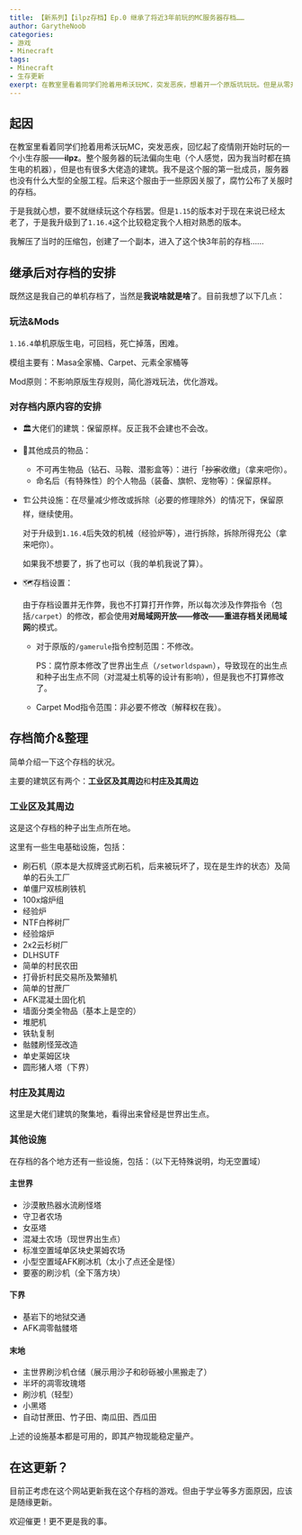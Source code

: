 ```yaml
---
title: 【新系列】【ilpz存档】Ep.0 继承了将近3年前玩的MC服务器存档……
author: GarytheNoob
categories:
- 游戏
- Minecraft
tags:
- Minecraft
- 生存更新
exerpt: 在教室里看着同学们抢着用希沃玩MC，突发恶疾，想着开一个原版坑玩玩。但是从零开始太无聊，于是想起来3年前的一个服务器……
---
```


## 起因

在教室里看着同学们抢着用希沃玩MC，突发恶疾，回忆起了疫情刚开始时玩的一个小生存服——**ilpz**。整个服务器的玩法偏向生电（个人感觉，因为我当时都在搞生电的机器），但是也有很多大佬造的建筑。我不是这个服的第一批成员，服务器也没有什么大型的全服工程。后来这个服由于一些原因关服了，腐竹公布了关服时的存档。

于是我就心想，要不就继续玩这个存档罢。但是`1.15`的版本对于现在来说已经太老了，于是我升级到了`1.16.4`这个比较稳定我个人相对熟悉的版本。

我解压了当时的压缩包，创建了一个副本，进入了这个快3年前的存档……

## 继承后对存档的安排

既然这是我自己的单机存档了，当然是**我说啥就是啥**了。目前我想了以下几点：

### 玩法&Mods

`1.16.4`单机原版生电，可回档，死亡掉落，困难。

模组主要有：Masa全家桶、Carpet、元素全家桶等

Mod原则：不影响原版生存规则，简化游戏玩法，优化游戏。

### 对存档内原内容的安排

- 🏛️大佬们的建筑：保留原样。反正我不会建也不会改。

- 💎其他成员的物品：
  - 不可再生物品（钻石、马鞍、潜影盒等）：进行「~~抄家~~收缴」（拿来吧你）。
  - 命名后（有特殊性）的个人物品（装备、旗帜、宠物等）：保留原样。
  
- 🏗️公共设施：在尽量减少修改或拆除（必要的修理除外）的情况下，保留原样，继续使用。

  对于升级到`1.16.4`后失效的机械（经验炉等），进行拆除，拆除所得充公（拿来吧你）。

  如果我不想要了，拆了也可以（我的单机我说了算）。

- 🗺️存档设置：

  由于存档设置并无作弊，我也不打算打开作弊，所以每次涉及作弊指令（包括`/carpet`）的修改，都会使用**对局域网开放——修改——重进存档关闭局域网**的模式。

  - 对于原版的`/gamerule`指令控制范围：不修改。

    PS：腐竹原本修改了世界出生点（`/setworldspawn`），导致现在的出生点和种子出生点不同（对混凝土机等的设计有影响），但是我也不打算修改了。

  - Carpet Mod指令范围：非必要不修改（解释权在我）。

## 存档简介&整理

简单介绍一下这个存档的状况。

主要的建筑区有两个：**工业区及其周边**和**村庄及其周边**

### 工业区及其周边

这是这个存档的种子出生点所在地。

这里有一些生电基础设施，包括：

- 刷石机（原本是大叔牌竖式刷石机，后来被玩坏了，现在是生炸的状态）及简单的石头工厂
- 单僵尸双核刷铁机
- 100x熔炉组
- 经验炉
- NTF白桦树厂
- 经验熔炉
- 2x2云杉树厂
- DLHSUTF
- 简单的村民农田
- 打骨折村民交易所及繁殖机
- 简单的甘蔗厂
- AFK混凝土固化机
- 墙面分类全物品（基本上是空的）
- 堆肥机
- 铁轨复制
- 骷髅刷怪笼改造
- 单史莱姆区块
- 圆形猪人塔（下界）

### 村庄及其周边

这里是大佬们建筑的聚集地，看得出来曾经是世界出生点。

### 其他设施

在存档的各个地方还有一些设施，包括：（以下无特殊说明，均无空置域）

#### 主世界

- 沙漠散热器水流刷怪塔
- 守卫者农场
- 女巫塔
- 混凝土农场（现世界出生点）
- 标准空置域单区块史莱姆农场
- 小型空置域AFK刷冰机（太小了点还全是怪）
- 要塞的刷沙机（全下落方块）

#### 下界

- 基岩下的地狱交通
- AFK凋零骷髅塔

#### 末地

- 主世界刷沙机仓储（展示用沙子和砂砾被小黑搬走了）
- 半坏的凋零玫瑰塔
- 刷沙机（轻型）
- 小黑塔
- 自动甘蔗田、竹子田、南瓜田、西瓜田



上述的设施基本都是可用的，即其产物现能稳定量产。



## 在这更新？

目前正考虑在这个网站更新我在这个存档的游戏。但由于学业等多方面原因，应该是随缘更新。

欢迎催更！更不更是我的事。

